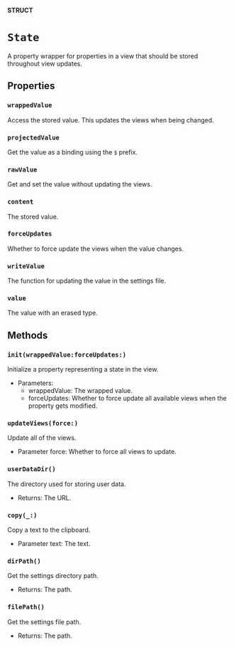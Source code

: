 **STRUCT**

# `State`

A property wrapper for properties in a view that should be stored throughout view updates.

## Properties
### `wrappedValue`

Access the stored value. This updates the views when being changed.

### `projectedValue`

Get the value as a binding using the `$` prefix.

### `rawValue`

Get and set the value without updating the views.

### `content`

The stored value.

### `forceUpdates`

Whether to force update the views when the value changes.

### `writeValue`

The function for updating the value in the settings file.

### `value`

The value with an erased type.

## Methods
### `init(wrappedValue:forceUpdates:)`

Initialize a property representing a state in the view.
- Parameters:
    - wrappedValue: The wrapped value.
    - forceUpdates: Whether to force update all available views when the property gets modified.

### `updateViews(force:)`

Update all of the views.
- Parameter force: Whether to force all views to update.

### `userDataDir()`

The directory used for storing user data.
- Returns: The URL.

### `copy(_:)`

Copy a text to the clipboard.
- Parameter text: The text.

### `dirPath()`

Get the settings directory path.
- Returns: The path.

### `filePath()`

Get the settings file path.
- Returns: The path.
